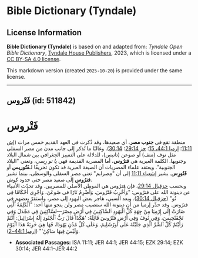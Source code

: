 # Bible Dictionary (Tyndale)

## License Information

**Bible Dictionary (Tyndale)** is based on and adapted from: _Tyndale Open Bible Dictionary_, [Tyndale House Publishers](https://tyndaleopenresources.com/), 2023, which is licensed under a [CC BY-SA 4.0 license](https://creativecommons.org/licenses/by-sa/4.0/legalcode.en).

This markdown version (created `2025-10-20`) is provided under the same license.



--------------------------------

## فَتْروس (id: 511842)

فَتْروس
=======

منطقة تقع في **جنوب مصر**، أي صعيدها، وقد ذُكرت في العهد القديم خمس مرات ([إش 11:11](https://ref.ly/Isa11:11)؛ [إرميا 44:1، 15](https://ref.ly/Jer44:1,Jer44:15)؛ [حز 29:14](https://ref.ly/Ezek29:14)؛ [30:14](https://ref.ly/Ezek30:14)). وغالبًا ما تُذكر إلى جانب مدن من مصر السفلى مثل نوف (منف) أو صوعن (تانيس)، للدلالة على التمييز الجغرافي بين شمال البلاد وجنوبها. الكلمة العبرية هي **فترُوس**، أما المصرية القديمة فهي *پا تو رِسي*، وتعني "البلاد الجنوبية". ويعتقد علماء المصريات أن الصيغة العبرية قد تكون تحريفًا لـ**فَتُوريس** أو **فَتُورِس**. يشير [إشعياء 11:11](https://ref.ly/Isa11:11) إلى أن "مِصرايم" تعني مصر السفلى والوسطى، بينما تشير **فترُوس** إلى صعيد مصر حتى حدود كوش.  
وبحسب [حزقيال 29:14](https://ref.ly/Ezek29:14)، فإن فترُوس هي الموطن الأصلي للمصريين. وقد تحدّث الأنبياء عن دينونة الله على فترُوس: "وَأُخْرِبُ فَتْرُوسَ، وَأُضْرِمُ نَارًا في صُوعَنَ، وَأُجْرِي أَحْكَامًا فِي نُو" ([حزقيال 30:14](https://ref.ly/Ezek30:14)). وبعد السبي، هاجر بعض اليهود إلى مصر، واستقرّ بعضهم في فترُوس. وقد حذّر إرميا من أن دينونة الله ستصيب مصر ولن ينجو منها أحد: "اَلْكَلِمَةُ ٱلَّتِي صَارَتْ إِلَى إِرْمِيَا مِنْ جِهَةِ كُلِّ ٱلْيَهُودِ ٱلسَّاكِنِينَ فِي أَرْضِ مِصْرَ—لسَّاكِنِينَ فِي مَجْدَلَ وَفِي تَحْفَنْحِيسَ، وَفِي نُوفَ وَفِي أَرْضِ فَتْرُوسَ قَائِلَةً: 'هَكَذَا قَالَ رَبُّ ٱلْجُنُودِ إِلَهُ إِسْرَائِيلَ: أَنْتُمْ رَأَيْتُمْ كُلَّ ٱلشَّرِّ ٱلَّذِي جَلَبْتُهُ عَلَى أُورُشَلِيمَ، وَعَلَى كُلِّ مُدُنِ يَهُوذَا، فَهَا هِيَ خَرِبَةٌ هَذَا ٱلْيَوْمَ وَلَيْسَ فِيهَا سَاكِنٌ'" ([إرميا 44:1–2](https://ref.ly/Jer44:1-Jer44:2)).

* **Associated Passages:** ISA 11:11; JER 44:1; JER 44:15; EZK 29:14; EZK 30:14; JER 44:1–JER 44:2

